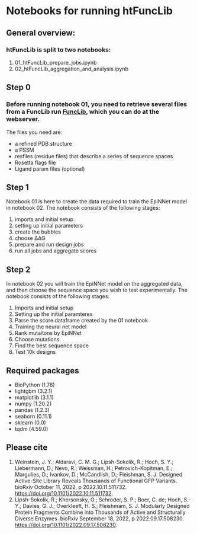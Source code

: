 # Notebooks for running htFuncLib

## General overview:
### htFuncLib is split to two notebooks:
1. 01_htFuncLib_prepare_jobs.ipynb
2. 02_htFuncLib_aggregation_and_analysis.ipynb

## Step 0
### Before running notebook 01, you need to retrieve several files from a FuncLib run [FuncLib](https://funclib.weizmann.ac.il/bin/steps), which you can do at the webserver.
The files you need are:
- a refined PDB structure
- a PSSM
- resfiles (residue files) that describe a series of sequence spaces
- Rosetta flags file
- Ligand param files (optional)

## Step 1
Notebook 01 is here to create the data required to train the EpiNNet model in notebook 02.
The notebook consists of the following stages:
  1. imports and initial setup
  2. setting up initial parameters
  3. create the bubbles
  4. choose ∆∆G
  5. prepare and run design jobs
  6. run all jobs and aggregate scores

## Step 2
In notebook 02 you will train the EpiNNet model on the aggregated data, and then choose the sequence space you wish to test experimentally.
The notebook consists of the following stages:
  1. Imports and initial setup
  2. Setting up the initial paramteres
  3. Parse the score dataframe created by the 01 notebook
  4. Training the neural net model
  5. Rank mutaitons by EpiNNet
  6. Choose mutations
  7. Find the best sequence space
  8. Test 10k designs

## Required packages
- BioPython (1.78)
- lightgbm (3.2.1)
- matplotlib (3.1.1)
- numpy (1.20.2)
- pandas (1.2.3)
- seaborn (0.11.1)
- sklearn (0.0)
- tqdm (4.59.0)

## Please cite
1. Weinstein, J. Y.; Aldaravi, C. M. G.; Lipsh-Sokolik, R.; Hoch, S. Y.; Liebermann, D.; Nevo, R.; Weissman, H.; Petrovich-Kopitman, E.; Margulies, D.; Ivankov, D.; McCandlish, D.; Fleishman, S. J. Designed Active-Site Library Reveals Thousands of Functional GFP Variants. bioRxiv October 11, 2022, p 2022.10.11.511732. https://doi.org/10.1101/2022.10.11.511732.
2. Lipsh-Sokolik, R.; Khersonsky, O.; Schröder, S. P.; Boer, C. de; Hoch, S.-Y.; Davies, G. J.; Overkleeft, H. S.; Fleishmam, S. J. Modularly Designed Protein Fragments Combine into Thousands of Active and Structurally Diverse Enzymes. bioRxiv September 18, 2022, p 2022.09.17.508230. https://doi.org/10.1101/2022.09.17.508230.

